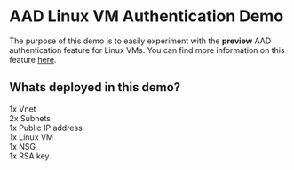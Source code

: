 # AAD Linux VM Authentication Demo

The purpose of this demo is to easily experiment with the **preview** AAD authentication feature for Linux VMs. You can find more information on this feature [here](https://docs.microsoft.com/en-us/azure/virtual-machines/linux/login-using-aad).

## Whats deployed in this demo?

1x Vnet \
2x Subnets \
1x Public IP address \
1x Linux VM \
1x NSG \
1x RSA key